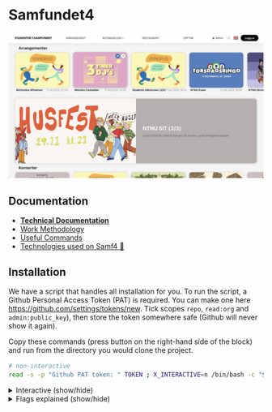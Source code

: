 # Samfundet4

<img src="./docs/splash.png"/>

## Documentation

- **[Technical Documentation](/docs/technical/README.md)**
- [Work Methodology](/docs/work-methodology.md)
- [Useful Commands](/docs/useful-commands.md)
- [Technologies used on Samf4 🤖](/docs/technical/Samf4Tech.md)

## Installation

We have a script that handles all installation for you. To run the script, a Github Personal Access Token (PAT) is required. 
You can make one here https://github.com/settings/tokens/new. Tick scopes `repo`, `read:org` and `admin:public_key`), 
then store the token somewhere safe (Github will never show it again).

Copy these commands (press button on the right-hand side of the block) 
and run from the directory you would clone the project.

```sh
# non-interactive
read -s -p "Github PAT token: " TOKEN ; X_INTERACTIVE=n /bin/bash -c "$(curl -fsSL https://$TOKEN@raw.githubusercontent.com/Samfundet/Samfundet4/master/{bash_utils.sh,install.sh})" && . ~/.bash_profile && cd Samfundet4; unset TOKEN; unset X_INTERACTIVE;
```

<details>
<summary>Interactive (show/hide)</summary>

```sh
# interactive
read -s -p "Github PAT token: " TOKEN ; X_INTERACTIVE=y /bin/bash -c "$(curl -fsSL https://$TOKEN@raw.githubusercontent.com/Samfundet/Samfundet4/master/{bash_utils.sh,install.sh})" && . ~/.bash_profile && cd Samfundet4; unset TOKEN; unset X_INTERACTIVE;
```

<!--
cd ~/my-projects/test; rm -rf Samfundet4; read -s -p "Github PAT token: " TOKEN ; X_INTERACTIVE=y /bin/bash -c "$(curl -fsSL https://$TOKEN@raw.githubusercontent.com/Samfundet/Samfundet4/master/{bash_utils.sh,install.sh})" && . ~/.bash_profile && cd Samfundet4; unset TOKEN; unset X_INTERACTIVE;
 -->
</details>

<details>
<summary>Flags explained (show/hide)</summary>

> -   X_INTERACTIVE (y/n): determines how many prompts you receive before performing an action.  
>     curl:
> -   -f: fail fast
> -   -s: silent, no progress-meter
> -   -S: show error on fail
> -   -L: follow redirect

</details>

<br>
<br>
<br>
